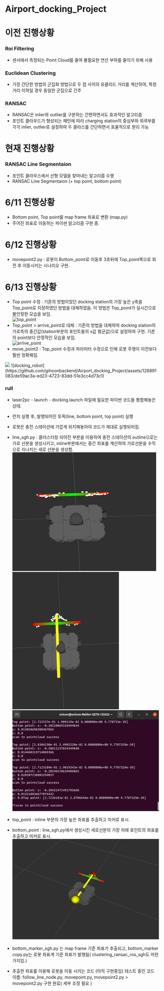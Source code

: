 # Airport_docking_Project
# 이전 진행상황
### Roi Filtering
- 센서에서 측정되는 Point Cloud를 줄여 불필요한 연산 부하를 줄이기 위해 사용
### Euclidean Clustering
- 가장 간단한 방법의 군집화 방법으로 두 점 사이의 유클리드 거리를 계산하여, 특정 거리 이하일 경우 동일한 군집으로 간주
### RANSAC
- RANSAC은 inlier와 outlier를 구분하는 간편하면서도 효과적인 알고리즘
- 포인트 클라우드가 형성되는 패턴에 따라 charging station의 중심부와 외곽부를 각각 inlier, outlier로 설정하여  두 클라스를 간단하면서 효율적으로 분리 가능

# 현재 진행상황
### RANSAC Line Segmentaion 
- 포인트 클라우스에서 선형 모델을 찾아내는 알고리즘 수행
- RANSAC Line Segmentaion (+ top point, bottom point) 


# 6/11 진행상황
- Bottom point, Top point를 map frame 좌표로 변환 (map.py)
- 주어진 좌표로 이동하는 파이썬 알고리즘 구현 중.

# 6/12 진행상황
- movepoint2.py : 로봇이 Bottom_point로 이동후 3초뒤에 Top_point쪽으로 회전 후 이동시키는 시나리오 구현.
# 6/13 진행상황
- Top point 수정 : 기존의 방법이었던 docking station의 가장 높은 y축을 Top_point로 지정하였던 방법을 대체하였음.
이 방법은 Top_point가 실시간으로 불안정한 모습을 보임.  
![top_point](https://github.com/gihoonbackend/Airport_docking_Project/assets/126891083/5cedc323-6fd4-4904-bfa3-4307974b3f58)
- Top_point > arrive_point로 대체 : 기존의 방법을 대체하여 docking station의 가로측의 중간값(station부분의 포인트들의 x값 평균값)으로 설정하여 구현. 기존의 point보다 안정적인 모습을 보임.    
![arrive_point](https://github.com/gihoonbackend/Airport_docking_Project/assets/126891083/1ca2cd02-91f4-4303-a60d-b6b9337cf400)
- move_point2 : Top_point 수정과 파라미터 수정으로 인해 로봇 주행이 이전보다 훨씬 정확해짐.
<img src="https://github.com/gihoonbackend/Airport_docking_Project/assets/126891083/de59ac3a-ed23-4723-83dd-51e3cc4d73c1"> 
![docking_robot](https://github.com/gihoonbackend/Airport_docking_Project/assets/126891083/de59ac3a-ed23-4723-83dd-51e3cc4d73c1)





### rull 
- laser2pc - launch - docking.launch 파일에 필요한 파이썬 코드들 통합해놓은 상태.
- 런치 실행 후, 발행되어진 토픽(line, bottom point, top point) 실행 
- 로봇은 충전 스테이션에 가깝게 위치해놓아야 코드가 제대로 실행되어짐. 
- line_sgh.py : 클러스터링 되어진 부분을 이용하여 충전 스테이션의 outline으로는 가로 선분을 생성시키고, inline부분에서는 중간 좌표를 계산하여 가로선분을 수직으로 지나치는 세로 선분을 생성함.
![RANSAC Line](https://github.com/gihoonbackend/Airport_docking_Project/blob/main/image/%EA%B7%B8%EB%A6%BC1.png?raw=true)
![RANSAC Line](https://github.com/gihoonbackend/Airport_docking_Project/blob/main/image/%EA%B7%B8%EB%A6%BC2.png?raw=true)
![RANSAC Line](https://github.com/gihoonbackend/Airport_docking_Project/blob/main/image/%EA%B7%B8%EB%A6%BC3.png?raw=true)
- top_point : inline 부분의 가장 높은 좌표를 추출하고 마커로 표시.

- bottom_point : line_sgh.py에서 생성시킨 세로선분의 가장 아래 포인트의 좌표를 추출하고 마커로 표시.
![RANSAC Line](https://github.com/gihoonbackend/Airport_docking_Project/blob/main/image/%EA%B7%B8%EB%A6%BC4.png?raw=true)
- bottom_marker_sgh.py 는 map frame 기준 좌표가 추출되고, bottom_marker copy.py는 로봇 좌표계 기준 좌표가 발행됨( clustering_ransac_ros_sgh도 마찬가지임.)
- 추출한 좌표를 이용해 로봇을 이동 시키는 코드 (아직 구현중임) 테스트 중인 코드 이름: follow_line_node.py, movepoint.py, movepoint2.py > movepoint2.py 구현 완료( 세부 조정 필요 )

